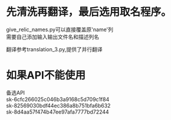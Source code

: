 # 先清洗再翻译，最后选用取名程序。  
give_relic_names.py可以直接覆盖原'name'列  
需要自己添加输入输出文件名和描述列名  
  
翻译参考translation_3.py,提供了并行翻译  
# 如果API不能使用  
备选API  
sk-6cfc266025c046b3a9168c5d709c1f84  
sk-82569030bdf44ec386a8b751bfa6b632  
sk-8d4aa57f474b47ee97afa7777bd72244  
